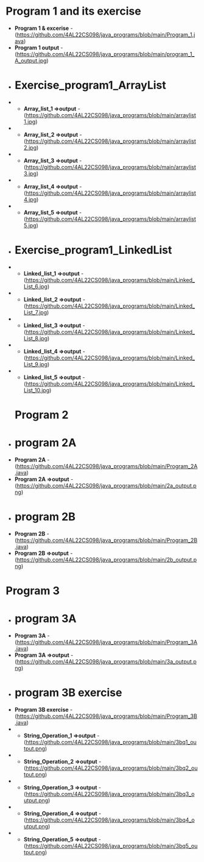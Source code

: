 
 # Program 1 and its exercise 
- **Program 1 & excerise** - (https://github.com/4AL22CS098/java_programs/blob/main/Program_1.java)
- **Program 1 output** - (https://github.com/4AL22CS098/java_programs/blob/main/program_1_A_output.jpg)
- # Exercise_program1_ArrayList
- -  **Array_list_1  =>output** - (https://github.com/4AL22CS098/java_programs/blob/main/arraylist1.jpg)
- - **Array_list_2 =>output** - (https://github.com/4AL22CS098/java_programs/blob/main/arraylist2.jpg)
- - **Array_list_3 =>output** - (https://github.com/4AL22CS098/java_programs/blob/main/arraylist3.jpg)
- - **Array_list_4 =>output** - (https://github.com/4AL22CS098/java_programs/blob/main/arraylist4.jpg)
- - **Array_list_5 =>output** - (https://github.com/4AL22CS098/java_programs/blob/main/arraylist5.jpg)
-  # Exercise_program1_LinkedList
- - **Linked_list_1 =>output** - (https://github.com/4AL22CS098/java_programs/blob/main/Linked_List_6.jpg)
- - **Linked_list_2 =>output** - (https://github.com/4AL22CS098/java_programs/blob/main/Linked_List_7.jpg)
- - **Linked_list_3 =>output** - (https://github.com/4AL22CS098/java_programs/blob/main/Linked_List_8.jpg)
- - **Linked_list_4 =>output** - (https://github.com/4AL22CS098/java_programs/blob/main/Linked_List_9.jpg)
- - **Linked_list_5 =>output** - (https://github.com/4AL22CS098/java_programs/blob/main/Linked_List_10.jpg)
  # Program 2
- # program 2A
- **Program 2A** -(https://github.com/4AL22CS098/java_programs/blob/main/Program_2A.java)
- **Program 2A =>output** -(https://github.com/4AL22CS098/java_programs/blob/main/2a_output.png)
-  # program 2B
- **Program 2B** -(https://github.com/4AL22CS098/java_programs/blob/main/Program_2B.java)
- **Program 2B =>output** -(https://github.com/4AL22CS098/java_programs/blob/main/2b_output.png)
 # Program 3
- # program 3A
- **Program 3A** -(https://github.com/4AL22CS098/java_programs/blob/main/Program_3A.java)
- **Program 3A =>output** -(https://github.com/4AL22CS098/java_programs/blob/main/3a_output.png)
- # program 3B exercise
-  **Program 3B exercise** -(https://github.com/4AL22CS098/java_programs/blob/main/Program_3B.java)
- - **String_Operation_1 =>output** -(https://github.com/4AL22CS098/java_programs/blob/main/3bq1_output.png)
- - **String_Operation_2 =>output** -(https://github.com/4AL22CS098/java_programs/blob/main/3bq2_output.png)
- - **String_Operation_3 =>output** -(https://github.com/4AL22CS098/java_programs/blob/main/3bq3_output.png)
- - **String_Operation_4 =>output** -(https://github.com/4AL22CS098/java_programs/blob/main/3bq4_output.png)
- - **String_Operation_5 =>output** -(https://github.com/4AL22CS098/java_programs/blob/main/3bq5_output.png)

